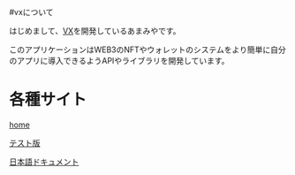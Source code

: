#vxについて

はじめまして、[VX](https://varius.technology)を開発しているあまみやです。

このアプリケーションはWEB3のNFTやウォレットのシステムをより簡単に自分のアプリに導入できるようAPIやライブラリを開発しています。

# 各種サイト
[home](https://varius.technology)

[テスト版](https://dev.varius.technology)

[日本語ドキュメント](https://github.com/nknigha/vx-docs/jp/)
